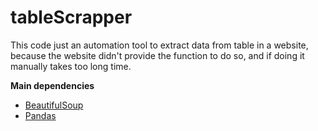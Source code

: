 # tableScrapper

This code just an automation tool to extract data from table in a website, 
because the website didn't provide the function to do so,
and if doing it manually takes too long time.

**Main dependencies**
- [BeautifulSoup](https://pypi.org/project/beautifulsoup4/)
- [Pandas](https://pypi.org/project/pandas/)



